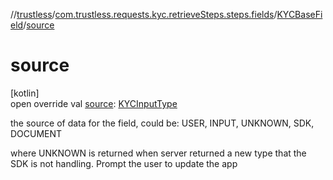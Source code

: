 //[trustless](../../../index.md)/[com.trustless.requests.kyc.retrieveSteps.steps.fields](../index.md)/[KYCBaseField](index.md)/[source](source.md)

# source

[kotlin]\
open override val [source](source.md): [KYCInputType](../../com.trustless.requests.kyc.retrieveSteps/-k-y-c-input-type/index.md)

the source of data for the field, could be: USER, INPUT, UNKNOWN, SDK, DOCUMENT

where UNKNOWN is returned when server returned a new type that the SDK is not handling. Prompt the user to update the app
